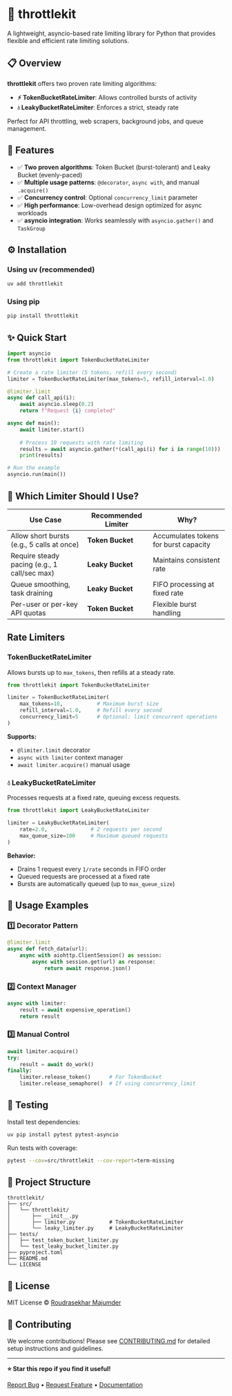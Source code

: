 # 🔄 throttlekit

A lightweight, asyncio-based rate limiting library for Python that provides flexible and efficient rate limiting solutions.

## 📋 Overview

**throttlekit** offers two proven rate limiting algorithms:

- **⚡ TokenBucketRateLimiter**: Allows controlled bursts of activity
- **💧 LeakyBucketRateLimiter**: Enforces a strict, steady rate

Perfect for API throttling, web scrapers, background jobs, and queue management.

## 🚀 Features

- ✅ **Two proven algorithms**: Token Bucket (burst-tolerant) and Leaky Bucket (evenly-paced)
- ✅ **Multiple usage patterns**: `@decorator`, `async with`, and manual `.acquire()`
- ✅ **Concurrency control**: Optional `concurrency_limit` parameter
- ✅ **High performance**: Low-overhead design optimized for async workloads
- ✅ **asyncio integration**: Works seamlessly with `asyncio.gather()` and `TaskGroup`

## ⚙️ Installation

### Using uv (recommended)

```bash
uv add throttlekit
```

### Using pip

```bash
pip install throttlekit
```

## ✨ Quick Start

```python
import asyncio
from throttlekit import TokenBucketRateLimiter

# Create a rate limiter (5 tokens, refill every second)
limiter = TokenBucketRateLimiter(max_tokens=5, refill_interval=1.0)

@limiter.limit
async def call_api(i):
    await asyncio.sleep(0.2)
    return f"Request {i} completed"

async def main():
    await limiter.start()
    
    # Process 10 requests with rate limiting
    results = await asyncio.gather(*(call_api(i) for i in range(10)))
    print(results)

# Run the example
asyncio.run(main())
```

## 🧠 Which Limiter Should I Use?

| Use Case | Recommended Limiter | Why? |
|----------|-------------------|------|
| Allow short bursts (e.g., 5 calls at once) |  **Token Bucket** | Accumulates tokens for burst capacity |
| Require steady pacing (e.g., 1 call/sec max) |  **Leaky Bucket** | Maintains consistent rate |
| Queue smoothing, task draining |  **Leaky Bucket** | FIFO processing at fixed rate |
| Per-user or per-key API quotas |  **Token Bucket** | Flexible burst handling |

## Rate Limiters

### TokenBucketRateLimiter

Allows bursts up to `max_tokens`, then refills at a steady rate.

```python
from throttlekit import TokenBucketRateLimiter

limiter = TokenBucketRateLimiter(
    max_tokens=10,           # Maximum burst size
    refill_interval=1.0,     # Refill every second
    concurrency_limit=5      # Optional: limit concurrent operations
)
```

**Supports:**

- `@limiter.limit` decorator
- `async with limiter` context manager  
- `await limiter.acquire()` manual usage

### 💧 LeakyBucketRateLimiter

Processes requests at a fixed rate, queuing excess requests.

```python
from throttlekit import LeakyBucketRateLimiter

limiter = LeakyBucketRateLimiter(
    rate=2.0,              # 2 requests per second
    max_queue_size=100     # Maximum queued requests
)
```

**Behavior:**

- Drains 1 request every `1/rate` seconds in FIFO order
- Queued requests are processed at a fixed rate
- Bursts are automatically queued (up to `max_queue_size`)

## 📘 Usage Examples

### 1️⃣ Decorator Pattern

```python
@limiter.limit
async def fetch_data(url):
    async with aiohttp.ClientSession() as session:
        async with session.get(url) as response:
            return await response.json()
```

### 2️⃣ Context Manager

```python
async with limiter:
    result = await expensive_operation()
    return result
```

### 3️⃣ Manual Control

```python
await limiter.acquire()
try:
    result = await do_work()
finally:
    limiter.release_token()      # For TokenBucket
    limiter.release_semaphore()  # If using concurrency_limit
```

## 🧪 Testing

Install test dependencies:

```bash
uv pip install pytest pytest-asyncio
```

Run tests with coverage:

```bash
pytest --cov=src/throttlekit --cov-report=term-missing
```

## 📁 Project Structure

```tree
throttlekit/
├── src/
│   └── throttlekit/
│       ├── __init__.py
│       ├── limiter.py           # TokenBucketRateLimiter
│       └── leaky_limiter.py     # LeakyBucketRateLimiter
├── tests/
│   ├── test_token_bucket_limiter.py
│   └── test_leaky_bucket_limiter.py
├── pyproject.toml
├── README.md
└── LICENSE
```

## 📜 License

MIT License © [Roudrasekhar Majumder](https://github.com/rowds)

## 🙋 Contributing

We welcome contributions! Please see [CONTRIBUTING.md](CONTRIBUTING.md) for detailed setup instructions and guidelines.

---

**⭐ Star this repo if you find it useful!**

[Report Bug](https://github.com/rowds/throttlekit/issues) • [Request Feature](https://github.com/rowds/throttlekit/issues) • [Documentation](https://github.com/rowds/throttlekit)
